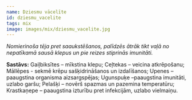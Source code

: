 ```yaml
---
name: Dziesmu vācelīte
id: dziesmu_vacelite
tags: mix
image: images/mix/dziesmu_vacelite.jpg
---
```

*Nomierinoša tēja pret saaukstēšanos, palīdzēs ātrāk tikt vaļā no nepatīkamā sausā klepus un pie reizes stiprinās imunitāti.*

**Sastāvs:**
Gaiļbiksītes – mīkstina klepu;
Ceļtekas – veicina atkrēpošanu;
Māllēpes - sekmē krēpu sašķidrināšanos un izdalīšanos;
Upenes – paaugstina organisma aizsargspējas;
Ugunspuķe –paaugstina imunitāti, uzlabo garšu;
Pelašķi – novērš spazmas un pazemina temperatūru;
Krastkaņepe – paaugstina izturību pret infekcijām, uzlabo vielmaiņu.